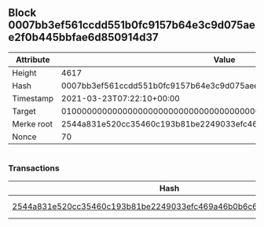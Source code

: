 ## Block 0007bb3ef561ccdd551b0fc9157b64e3c9d075aee2f0b445bbfae6d850914d37

Attribute | Value
--- | ---
Height | 4617
Hash | 0007bb3ef561ccdd551b0fc9157b64e3c9d075aee2f0b445bbfae6d850914d37
Timestamp | 2021-03-23T07:22:10+00:00
Target | 0100000000000000000000000000000000000000000000000000000000000000
Merke root | 2544a831e520cc35460c193b81be2249033efc469a46b0b6c6661cd9023a125c
Nonce | 70

```

```

### Transactions

Hash | Amount
--- | ---
[2544a831e520cc35460c193b81be2249033efc469a46b0b6c6661cd9023a125c](2544a831e520cc35460c193b81be2249033efc469a46b0b6c6661cd9023a125c.md) | 10.00000000 SKEPTI 
